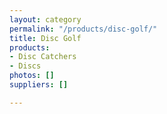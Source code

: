 ```yaml
---
layout: category
permalink: "/products/disc-golf/"
title: Disc Golf
products:
- Disc Catchers
- Discs
photos: []
suppliers: []

---
```

